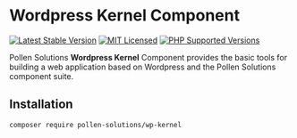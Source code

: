 # Wordpress Kernel Component

[![Latest Stable Version](https://img.shields.io/packagist/v/pollen-solutions/wp-kernel.svg?style=for-the-badge)](https://packagist.org/packages/pollen-solutions/wp-kernel)
[![MIT Licensed](https://img.shields.io/badge/license-MIT-green?style=for-the-badge)](LICENSE.md)
[![PHP Supported Versions](https://img.shields.io/badge/PHP->=7.4-8892BF?style=for-the-badge&logo=php)](https://www.php.net/supported-versions.php)

Pollen Solutions **Wordpress Kernel** Component provides the basic tools for building a web application based on Wordpress and the Pollen Solutions component suite.

## Installation

```bash
composer require pollen-solutions/wp-kernel
```
